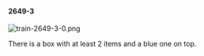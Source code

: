 #### 2649-3
![train-2649-3-0.png](https://github.com/lil-lab/nlvr/raw/master/nlvr/train/images/56/train-2649-3-0.png "train-2649-3-0.png")

There is a box with at least 2 items and a blue one on top.